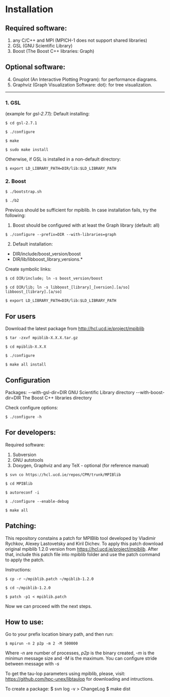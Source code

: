 


# Installation

## Required software:

1. any C/C++ and MPI (MPICH-1 does not support shared libraries)
2. GSL (GNU Scientific Library)
3. Boost (The Boost C++ libraries: Graph)

## Optional software:

4. Gnuplot (An Interactive Plotting Program): for performance diagrams.
5. Graphviz (Graph Visualization Software: dot): for tree visualization.

------------------------------------------------------------------------

### 1. GSL

(example for *gsl-2.7.1*):
Default installing:

``$ cd gsl-2.7.1``

``$ ./configure``

``$ make``

``$ sudo make install``

Otherwise, if GSL is installed in a non-default directory:

``$ export LD_LIBRARY_PATH=DIR/lib:$LD_LIBRARY_PATH``


### 2. Boost

``$ ./bootstrap.sh``

``$ ./b2``

Previous should be sufficient for mpiblib. In case installation fails, try the following:

1. Boost should be configured with at least the Graph library
   (default: all)

``$ ./configure --prefix=DIR --with-libraries=graph``

2. Default installation:
 - DIR/include/boost_version/boost
 - DIR/lib/libboost_library_versions.*

Create symbolic links:

``$ cd DIR/include; ln -s boost_version/boost``

``$ cd DIR/lib; ln -s libboost_[library]_[version].[a/so] libboost_[library].[a/so]``

``$ export LD_LIBRARY_PATH=DIR/lib:$LD_LIBRARY_PATH``


## For users

Download the latest package from <http://hcl.ucd.ie/project/mpiblib>

``$ tar -zxvf mpiblib-X.X.X.tar.gz``

``$ cd mpiblib-X.X.X``

``$ ./configure``

``$ make all install``


Configuration
-------------

Packages:
  --with-gsl-dir=DIR      GNU Scientific Library directory
  --with-boost-dir=DIR    The Boost C++ libraries directory

Check configure options:

``$ ./configure -h``


## For developers:

Required software:
1. Subversion
2. GNU autotools
3. Doxygen, Graphviz and any TeX - optional (for reference manual)

``$ svn co https://hcl.ucd.ie/repos/CPM/trunk/MPIBlib``

``$ cd MPIBlib``

``$ autoreconf -i``

``$ ./configure --enable-debug``

``$ make all``


Patching:
------------

This repository constains a patch for MPIBlib tool developed by Vladimir Rychkov, Alexey Lastovetsky and Kiril Dichev.
To apply this patch download original mpiblib 1.2.0 version from https://hcl.ucd.ie/project/mpiblib.
After that, include this patch file into mpiblib folder and use the patch command to apply the patch.

Instructions:

``$ cp -r ~/mpiblib.patch ~/mpiblib-1.2.0``

``$ cd ~/mpiblib-1.2.0``

``$ patch -p1 < mpiblib.patch``

Now we can proceed with the next steps.


How to use:
------------

Go to your prefix location binary path, and then run:

``$ mpirun -n 2 p2p -m 2 -M 500000``


Where *-n* are number of processes, *p2p* is the binary created, *-m* is the minimun message size and *-M* is the maximum. You can configure stride between message with *-s*

To get the tau-lop parameters using mpiblib, please, visit: <https://github.com/hpc-unex/libtaulop> for downloading and intructions.

To create a package:
$ svn log -v > ChangeLog
$ make dist

